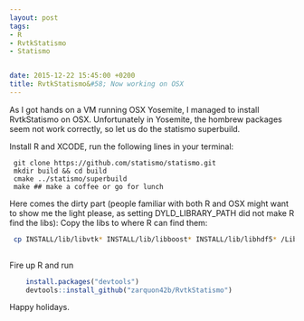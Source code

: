 ```yaml
---
layout: post
tags: 
- R 
- RvtkStatismo
- Statismo


date: 2015-12-22 15:45:00 +0200
title: RvtkStatismo&#58; Now working on OSX
---
```


As I got hands on a VM running OSX Yosemite, I managed to install RvtkStatismo on OSX. Unfortunately in Yosemite, the hombrew packages seem not work correctly, so let us do the statismo superbuild.

Install R and XCODE, run the following lines in your terminal:

```
 git clone https://github.com/statismo/statismo.git
 mkdir build && cd build
 cmake ../statismo/superbuild 
 make ## make a coffee or go for lunch
 ```

Here comes the dirty part (people familiar with both R and OSX might want to show me the light please, as setting DYLD\_LIBRARY\_PATH did not make R find the libs):
Copy the libs to where R can find them:

```bash
 cp INSTALL/lib/libvtk* INSTALL/lib/libboost* INSTALL/lib/libhdf5* /Library/Frameworks/R.framework/Resources/lib
 
``` 

Fire up R and run 

```r
    install.packages("devtools")
    devtools::install_github("zarquon42b/RvtkStatismo")
```

Happy holidays.
 
